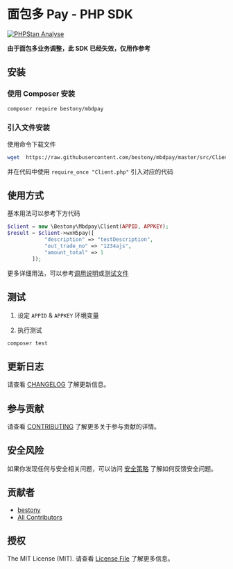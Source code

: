 # 面包多 Pay -  PHP SDK
[![PHPStan Analyse](https://github.com/bestony/mbdpay/actions/workflows/stylecheck.yml/badge.svg)](https://github.com/bestony/mbdpay/actions/workflows/stylecheck.yml)

**由于面包多业务调整，此 SDK 已经失效，仅用作参考**

## 安装

### 使用 Composer 安装

```bash
composer require bestony/mbdpay
```

### 引入文件安装

使用命令下载文件

```bash
wget  https://raw.githubusercontent.com/bestony/mbdpay/master/src/Client.php
```

并在代码中使用 `require_once "Client.php"` 引入对应的代码

## 使用方式

基本用法可以参考下方代码

```php
$client = new \Bestony\Mbdpay\Client(APPID, APPKEY);
$result = $client->wxH5pay([
            "description" => "testDescription",
            "out_trade_no" => "1234ajs",
            "amount_total" => 1
        ]);
```

更多详细用法，可以参考[调用说明](../../wiki/%E8%B0%83%E7%94%A8%E8%AF%B4%E6%98%8E)或[测试文件](tests/ClientTest.php)

## 测试

1. 设定 `APPID` & `APPKEY` 环境变量

2. 执行测试

```bash
composer test
```

## 更新日志

请查看 [CHANGELOG](../../releases) 了解更新信息。

## 参与贡献

请查看 [CONTRIBUTING](.github/CONTRIBUTING.md) 了解更多关于参与贡献的详情。

## 安全风险

如果你发现任何与安全相关问题，可以访问 [安全策略](../../security/policy) 了解如何反馈安全问题。

## 贡献者

- [bestony](https://github.com/bestony)
- [All Contributors](../../contributors)

## 授权

The MIT License (MIT). 请查看 [License File](LICENSE.md) 了解更多信息。

